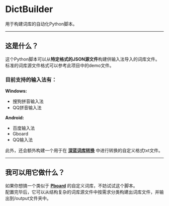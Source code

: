 # DictBuilder
用于构建词库的自动化Python脚本。

*** 
这是什么？
---

这个Python脚本可以从**特定格式的JSON源文件**构建供输入法导入的词库文件。   
标准的词库源文件格式可以参考此项目中的demo文件。
### 目前支持的输入法有：
**Windows:**
* 搜狗拼音输入法
* QQ拼音输入法

**Android:**
* 百度输入法
* Gboard
* QQ输入法

此外，还会额外构建一个用于在 **[深蓝词库转换](https://github.com/studyzy/imewlconverter)** 中进行转换的自定义格式txt文件。

*** 
我可以用它做什么？
---
如果你想搞一个类似于 **[Pboard](https://github.com/MarkussLugia/Pboard)** 的自定义词库，不妨试试这个脚本。   
配置完毕后，它可以从结构复杂的词库源文件中按需求分类构建出词库文件，并输出到/output文件夹中。
